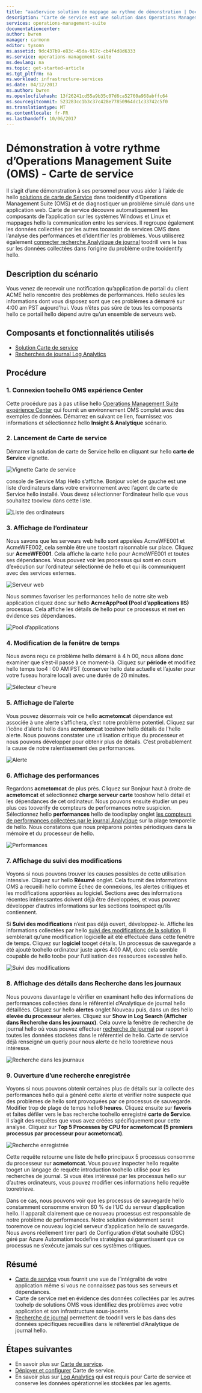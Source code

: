 ```yaml
---
title: "aaaService solution de mappage au rythme de démonstration | Documents Microsoft"
description: "Carte de service est une solution dans Operations Management Suite (OMS) qui découvre automatiquement les composants de l’application sur Windows et les mappages et les systèmes Linux hello la communication entre les services.  Il s’agit d’une démonstration à ses personnel qui vous guide à l’aide de la carte de Service tooidentify et diagnostiquer un problème simulé dans une application web."
services: operations-management-suite
documentationcenter: 
author: bwren
manager: carmonm
editor: tysonn
ms.assetid: 9dc437b9-e83c-45da-917c-cb4f4d8d6333
ms.service: operations-management-suite
ms.devlang: na
ms.topic: get-started-article
ms.tgt_pltfrm: na
ms.workload: infrastructure-services
ms.date: 04/12/2017
ms.author: bwren
ms.openlocfilehash: 13f26241cd55a9b35c07d6ca52760a968abffc64
ms.sourcegitcommit: 523283cc1b3c37c428e77850964dc1c33742c5f0
ms.translationtype: MT
ms.contentlocale: fr-FR
ms.lasthandoff: 10/06/2017
---
```

# <a name="operations-management-suite-oms-self-paced-demo---service-map"></a>Démonstration à votre rythme d’Operations Management Suite (OMS) - Carte de service
Il s’agit d’une démonstration à ses personnel pour vous aider à l’aide de hello [solutions de carte de Service](operations-management-suite-service-map.md) dans tooidentify d’Operations Management Suite (OMS) et de diagnostiquer un problème simulé dans une application web.  Carte de service découvre automatiquement les composants de l’application sur les systèmes Windows et Linux et mappages hello la communication entre les services.  Il regroupe également les données collectées par les autres tooassist de services OMS dans l’analyse des performances et d’identifier les problèmes.  Vous utiliserez également [connecter recherche Analytique de journal](../log-analytics/log-analytics-log-searches.md) toodrill vers le bas sur les données collectées dans l’origine du problème ordre tooidentify hello.


## <a name="scenario-description"></a>Description du scénario
Vous venez de recevoir une notification qu’application de portail du client ACME hello rencontre des problèmes de performances.  Hello seules les informations dont vous disposez sont que ces problèmes a démarré sur 4:00 am PST aujourd'hui.  Vous n’êtes pas sûre de tous les composants hello ce portail hello dépend autre qu’un ensemble de serveurs web.  

## <a name="components-and-features-used"></a>Composants et fonctionnalités utilisés
- [Solution Carte de service](operations-management-suite-service-map.md)
- [Recherches de journal Log Analytics](../log-analytics/log-analytics-log-searches.md)


## <a name="walk-through"></a>Procédure

### <a name="1-connect-toohello-oms-experience-center"></a>1. Connexion toohello OMS expérience Center
Cette procédure pas à pas utilise hello [Operations Management Suite expérience Center](https://experience.mms.microsoft.com/) qui fournit un environnement OMS complet avec des exemples de données. Démarrez en suivant ce lien, fournissez vos informations et sélectionnez hello **Insight & Analytique** scénario.


### <a name="2-start-service-map"></a>2. Lancement de Carte de service
Démarrer la solution de carte de Service hello en cliquant sur hello **carte de Service** vignette.

![Vignette Carte de service](media/operations-management-suite-walkthrough-servicemap/tile.png)

console de Service Map Hello s’affiche.  Bonjour volet de gauche est une liste d’ordinateurs dans votre environnement avec l’agent de carte de Service hello installé.  Vous devez sélectionner l’ordinateur hello que vous souhaitez tooview dans cette liste.

![Liste des ordinateurs](media/operations-management-suite-walkthrough-servicemap/computer-list.png)


### <a name="3-view-computer"></a>3. Affichage de l’ordinateur
Nous savons que les serveurs web hello sont appelées AcmeWFE001 et AcmeWFE002, cela semble être une toostart raisonnable sur place.  Cliquez sur **AcmeWFE001**.  Cela affiche la carte hello pour AcmeWFE001 et toutes ses dépendances.  Vous pouvez voir les processus qui sont en cours d’exécution sur l’ordinateur sélectionné de hello et qui ils communiquent avec des services externes.

![Serveur web](media/operations-management-suite-walkthrough-servicemap/web-server.png)

Nous sommes favoriser les performances hello de notre site web application cliquez donc sur hello **AcmeAppPool (Pool d’applications IIS)** processus.  Cela affiche les détails de hello pour ce processus et met en évidence ses dépendances.  

![Pool d’applications](media/operations-management-suite-walkthrough-servicemap/app-pool.png)


### <a name="4-change-time-window"></a>4. Modification de la fenêtre de temps

Nous avons reçu ce problème hello démarré à 4 h 00, nous allons donc examiner que s’est-il passé à ce moment-là. Cliquez sur **période** et modifiez hello temps too4 : 00 AM PST (conserver hello date actuelle et l’ajuster pour votre fuseau horaire local) avec une durée de 20 minutes.

![Sélecteur d’heure](./media/operations-management-suite-walkthrough-servicemap/time-picker.png)


### <a name="5-view-alert"></a>5. Affichage de l’alerte

Vous pouvez désormais voir ce hello **acmetomcat** dépendance est associée à une alerte s’affichera, c’est notre problème potentiel.  Cliquez sur l’icône d’alerte hello dans **acmetomcat** tooshow hello détails de l’hello alerte.  Nous pouvons constater une utilisation critique du processeur et nous pouvons développer pour obtenir plus de détails.  C’est probablement la cause de notre ralentissement des performances. 

![Alerte](./media/operations-management-suite-walkthrough-servicemap/alert.png)


### <a name="6-view-performance"></a>6. Affichage des performances

Regardons **acmetomcat** de plus près.  Cliquez sur Bonjour haut à droite de **acmetomcat** et sélectionnez **charge serveur carte** tooshow hello détail et les dépendances de cet ordinateur. Nous pouvons ensuite étudier un peu plus ces tooverify de compteurs de performances notre suspicion.  Sélectionnez hello **performances** hello de toodisplay onglet [les compteurs de performances collectées par le journal Analytique](../log-analytics/log-analytics-data-sources-performance-counters.md) sur la plage temporelle de hello.  Nous constatons que nous préparons pointes périodiques dans la mémoire et du processeur de hello.

![Performances](./media/operations-management-suite-walkthrough-servicemap/performance.png)


### <a name="7-view-change-tracking"></a>7. Affichage du suivi des modifications
Voyons si nous pouvons trouver les causes possibles de cette utilisation intensive.  Cliquez sur hello **Résumé** onglet.  Cela fournit des informations OMS a recueilli hello comme Échec de connexions, les alertes critiques et les modifications apportées au logiciel.  Sections avec des informations récentes intéressantes doivent déjà être développées, et vous pouvez développer d’autres informations sur les sections tooinspect qu’ils contiennent.


Si **Suivi des modifications** n’est pas déjà ouvert, développez-le.  Affiche les informations collectées par hello [suivi des modifications de la solution](../log-analytics/log-analytics-change-tracking.md).  Il semblerait qu’une modification logicielle ait été effectuée dans cette fenêtre de temps.  Cliquez sur **logiciel** tooget détails.  Un processus de sauvegarde a été ajouté toohello ordinateur juste après 4:00 AM, donc cela semble coupable de hello toobe pour l’utilisation des ressources excessive hello.

![Suivi des modifications](./media/operations-management-suite-walkthrough-servicemap/change-tracking.png)



### <a name="8-view-details-in-log-search"></a>8. Affichage des détails dans Recherche dans les journaux
Nous pouvons davantage le vérifier en examinant hello des informations de performances collectées dans le référentiel d’Analytique de journal hello détaillées.  Cliquez sur hello **alertes** onglet Nouveau puis, dans un des hello **élevée du processeur** alertes.  Cliquez sur **Show in Log Search (Afficher dans Recherche dans les journaux)**.  Cela ouvre la fenêtre de recherche de journal hello où vous pouvez effectuer [recherche de journal](../log-analytics/log-analytics-log-searches.md) par rapport à toutes les données stockées dans le référentiel de hello.  Carte de service déjà renseigné un queriy pour nous alerte de hello tooretrieve nous intéresse.  

![Recherche dans les journaux](./media/operations-management-suite-walkthrough-servicemap/log-search.png)


### <a name="9-open-saved-search"></a>9. Ouverture d’une recherche enregistrée
Voyons si nous pouvons obtenir certaines plus de détails sur la collecte des performances hello qui a généré cette alerte et vérifier notre suspecte que des problèmes de hello sont provoquées par ce processus de sauvegarde.  Modifier trop de plage de temps hello**6 heures**.  Cliquez ensuite sur **favoris** et faites défiler vers le bas recherche toohello enregistré **carte de Service**.  Il s’agit des requêtes que vous avez créées spécifiquement pour cette analyse.  Cliquez sur **Top 5 Processes by CPU for acmetomcat (5 premiers processus par processeur pour acmetomcat)**.

![Recherche enregistrée](./media/operations-management-suite-walkthrough-servicemap/saved-search.png)


Cette requête retourne une liste de hello principaux 5 processus consomme du processeur sur **acmetomcat**.  Vous pouvez inspecter hello requête tooget un langage de requête introduction toohello utilisé pour les recherches de journal.  Si vous êtes intéressé par les processus hello sur d’autres ordinateurs, vous pouvez modifier ces informations hello requête tooretrieve.

Dans ce cas, nous pouvons voir que les processus de sauvegarde hello constamment consomme environ 60 % de l’UC du serveur d’application hello.  Il apparaît clairement que ce nouveau processus est responsable de notre problème de performances.  Notre solution évidemment serait tooremove ce nouveau logiciel serveur d’application hello de sauvegarde.  Nous avons réellement tirer parti de Configuration d’état souhaité (DSC) géré par Azure Automation toodefine stratégies qui garantissent que ce processus ne s’exécute jamais sur ces systèmes critiques.


## <a name="summary-points"></a>Résumé
- [Carte de service](operations-management-suite-service-map.md) vous fournit une vue de l’intégralité de votre application même si vous ne connaissez pas tous ses serveurs et dépendances.
- Carte de service met en évidence des données collectées par les autres toohelp de solutions OMS vous identifiez des problèmes avec votre application et son infrastructure sous-jacente.
- [Recherche de journal](../log-analytics/log-analytics-log-searches.md) permettent de toodrill vers le bas dans des données spécifiques recueillies dans le référentiel d’Analytique de journal hello.    

## <a name="next-steps"></a>Étapes suivantes
- En savoir plus sur [Carte de service](operations-management-suite-service-map.md).
- [Déployer et configurer](operations-management-suite-service-map-configure.md) Carte de service.
- En savoir plus sur [Log Analytics](../log-analytics/log-analytics-overview.md) qui est requis pour Carte de service et conserve les données opérationnelles stockées par les agents.